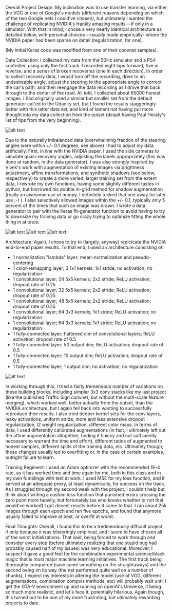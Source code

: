 Overall Project Design:
My inclination was to use transfer learning, via either the VGG or one of Google's models (different reasons depending on which of the two Google nets I could've chosen), but ultimately I wanted the challenge of replicating NVIDIA's frankly amazing results --if only in a simulator. With that in mind, I chose a very nearly identical architecture as detailed below, with personal choices --usually made empirically- where the NVIDIA paper had been sparse on detail (regularization, for one). 

(My initial Keras code was modified from one of their convnet samples). 

Data Collection:
I collected my data from the 50Hz simulator and a PS4 controller, using only the first track. I recorded eight laps forward, five in reverse, and a series of broken recoveries (one in each direction). In order to collect recovery data, I would turn off the recording, drive to an undesireable angle, adjust the steering to the appropriate angle to correct the car's path, and then reengage the data recording as I drove that back through to the center of the road. All told, I collected about 65000 honest images. I had originally used a similar but smaller set from the default generator cat'ed to the Udacity set, but I found the results staggeringly better with this latter data set, and kind of lament not having put more thought into my data collection from the outset (despit having Paul Heraty's list of tips from the very beginning).

![alt text](https://github.com/brummell/BehavioralCloning/blob/master/histogram.png?raw=true "Original Angle Distribution")

Due to the naturally imbalanced data (overwhelming fraction of the steering angles were within +/- 0.1 degrees, see above) I had to adjust my data artificially. First, in line with the NVIDIA paper, I used the side cameras to simulate quasi-recovery angles, adjusting the labels appropriately (this was done at random, in the data generator). I was also strongly inspired by Vivek's work with augmentation of existing images via brightness adjustment, affine transformations, and synthetic shadows (see below, respectively) to create a more varied, larger training set from the extent data, I rewrote my own functions, having some slightly different tastes in python, but borrowed his double m-grid method for shadow augmentation (really an awesome use of numpy, I definitely tucked that one away for later use ;-) ). I also selectively allowed images within the +/- 0.1, typically only 5 percent of the times that such an image was drawn. I wrote a data generator to pair with the Keras fit-generator function to avoid having to try to downsize my training data or go crazy trying to optimize fitting the whole thing in at once.

![alt text](https://github.com/brummell/BehavioralCloning/blob/master/brightened_image.png?raw=true "brightened image")
![alt text](https://github.com/brummell/BehavioralCloning/blob/master/affine_image.png?raw=true "translated image")
![alt text](https://github.com/brummell/BehavioralCloning/blob/master/shadow_image.png?raw=true "shadow image")

Architecture:
Again, I chose to try to (largely, anyway) replcicate the NVIDIA end-to-end paper results. To that end, I used an architecture consisting of:
* 1 normalization "lambda" layer; mean-normalization and pseudo-centering
* 1 color-remapping layer; 3 1x1 kernels; 1x1 stride; no activation; no regularization
* 1 convolutional layer; 24 5x5 kernels; 2x2 stride; ReLU activation; dropout rate of 0.25
* 1 convolutional layer; 32 5x5 kernels; 2x2 stride; ReLU activation; dropout rate of 0.25
* 1 convolutional layer; 48 5x5 kernels; 2x2 stride; ReLU activation; dropout rate of 0.25
* 1 convolutional layer; 64 3x3 kernels; 1x1 stride; ReLU activation; no regularization
* 1 convolutional layer; 64 3x3 kernels; 1x1 stride; ReLU activation; no regularization
* 1 fully-connected layer; flattened dim of convolutional layers; ReLU activation; dropout rate of 0.5
* 1 fully-connected layer; 50 output dim; ReLU activation; dropout rate of 0.5
* 1 fully-connected layer; 10 output dim; ReLU activation; dropout rate of 0.5
* 1 fully-connected layer; 1 output dim; no activation; no regularization

![alt text](https://github.com/brummell/BehavioralCloning/blob/master/model.png?raw=true "Model Architecture")

In working through this, I tried a fairly tremendous number of variations on these building blocks, including simpler 3x3 conv stacks like my last project (like the published Traffic Sign convnet, but without the multi-scale feature merging), which worked well, better actually from the outset, than the NVIDIA architecture, but I again fell back into wanting to successfully reproduce their results. I also tried deeper kernel sets for the conv layers, leaky activations, uniform stride, more and less extensive dropout regularization, l2 weight regularization, different color maps. In terms of data, I used differently calibrated augmentations (in fact, I ultimately left out the affine augmentation altogether, finding it finicky and not sufficiently necessary to warrant the time and effort), different ratios of augmented to honest samples, different splits of the training data, etc. Ultimately though, these changes usually led to overfitting or, in the case of certain examples, outright failure to learn. 

Training Regiment:
I used an Adam optimzer with the recommended 1E-4 rate, as it has worked time and time again for me, both in this class and in my own fumblings with text at work. I used MSE for my loss function, and it served at an adequate proxy, at least dynamically, for success on the track. As I struggled through my second week with the project, I couldn't help but think about writing a custom loss function that punished errors crossing the zero point more heavily, but fortunately (as who knows whether or not that would've worked) I got decent results before it came to that. I ran about 25k images through each epoch and ran five epochs, and found that anymore usually failed to improve at best, or overfit at worst. 

Final Thoughts:
Overall, I found this to be a tredmendously difficult project, if only because it was blisteringly empirical, and I seem to have chosen all of the worst initializations. That said, being forced to work through and consider every step (before ultimately realizing that one stupid bug had probably caused half of my issues) was very educational. Moreover, I suspect it gave a good feel for the combination experimental science/black magic that is most major machine learning initiatives. The first track being thoroughly conquered (save some smoothing on the straightaways) and the second being on its way (the net performed quite well on a number of chunks), I expect my interests in altering the model (use of VGG, different augmentations, combination compvis methods, etc) will probably wait until I get the GTA-V environment up and running on openAI's Universe, it being so much more realistic, and let's face it, potentially hilarious. Again though, this turned out to be one of my more frustrating, but ultimately rewarding projects to date.

